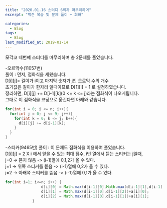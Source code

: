 ```yaml
---
title: "2020.01.16 스터디 6회차 마무리하며"
excerpt: "백준 복습 및 문제 풀이 + 회화"

categories:
  - Blog
tags:
  - Blog
last_modified_at: 2019-01-14
---
```

모각코 네번쨰 스터디를 마무리하며 총 2문제를 풀었습니다.  

-오르막수(11057번)  
풀이 : 먼저, 점화식을 세웠습니다.  
D[i][j]= 길이가 i이고 마지막 숫자가 j인 오르막 수의 개수    
초기값은 길이가 한자리 일때이므로 D[1][i] = 1 로 설정하였습니다.  
정리하면, D[i][j] += D[i-1][k](0 <= k <= j)라는 점화식이 나오게됩니다.  
그대로 이 점화식을 코딩으로 옮긴다면 아래와 같습니다.  
~~~java
for(int i = 0; i <= n; i++){
  for(int j = 0; j <= 9; j++){
    for(int k = 0; k <= j; k++){
      d[i][j] += d[i-1][k];
    }
  }
}
~~~  
-스티커(9465번)
풀이 : 이 문제도 점화식을 이용하여 풀었습니다.  
D[i][j] = 2 X i 에서 얻을 수 있는 최대 점수, i번 열에서 뜯는 스티커는 j일때,  
j=0 -> 뜯지 않음 -> (i-1)열에 0,1,2가 올 수 있다.  
j=1 -> 위쪽 스티커를 뜯음 -> (i-1)열에 0,2가 올 수 있다.  
j=2 -> 아래쪽 스티커를 뜯음 -> (i-1)열에 0,1가 올 수 있다.  
~~~java
for(int i=1; i<=n; i++) {
				d[i][0] = Math.max(d[i-1][0],Math.max(d[i-1][1],d[i-1][2]));
				d[i][1] = Math.max(d[i-1][0],d[i-1][2])+a[i][0];
				d[i][2] = Math.max(d[i-1][0],d[i-1][1])+a[i][1];
			}
~~~
